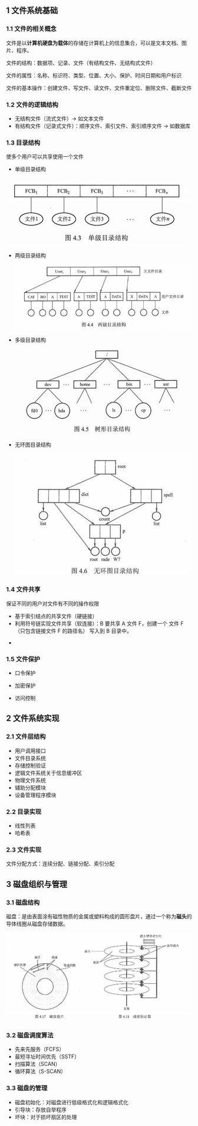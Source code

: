 ## 1 文件系统基础

### 1.1 文件的相关概念

文件是以**计算机硬盘为载体**的存储在计算机上的信息集合，可以是文本文档、图片、程序。

文件的结构：数据项、记录、文件（有结构文件、无结构式文件）

文件的属性：名称、标识符、类型、位置、大小、保护、时间日期和用户标识

文件的基本操作：创建文件、写文件、读文件、文件重定位、删除文件、截断文件

### 1.2 文件的逻辑结构

* 无结构文件（流式文件）-> 如文本文件
* 有结构文件（记录式文件）：顺序文件、索引文件、索引顺序文件 -> 如数据库

### 1.3 目录结构

使多个用户可以共享使用一个文件

- 单级目录结构

![](../asset/%E5%8D%95%E7%BA%A7%E7%9B%AE%E5%BD%95%E7%BB%93%E6%9E%84.jpg)

- 两级目录结构

  ![](../asset/%E4%B8%A4%E7%BA%A7%E7%9B%AE%E5%BD%95%E7%BB%93%E6%9E%84.jpg)

- 多级目录结构

  ![](../asset/%E6%A0%91%E5%BD%A2%E7%9B%AE%E5%BD%95%E7%BB%93%E6%9E%84.jpg)

- 无环图目录结构

  ![](../asset/%E6%97%A0%E7%8E%AF%E5%9B%BE%E7%9B%AE%E5%BD%95%E7%BB%93%E6%9E%84.jpg)

### 1.4 文件共享

保证不同的用户对文件有不同的操作权限

- 基于索引结点的共享文件（硬链接）
- 利用符号链实现文件共享（软连接）：B 要共享 A 文件 F，创建一个 文件 F（只包含链接文件 F 的路径名） 写入到 B 目录中。

* 

### 1.5 文件保护

* 口令保护

* 加密保护

* 访问控制

## 2 文件系统实现

### 2.1 文件层结构

* 用户调用接口
* 文件目录系统
* 存储控制验证
* 逻辑文件系统关于信息缓冲区
* 物理文件系统
* 辅助分配模块
* 设备管理程序模块

### 2.2 目录实现

* 线性列表
* 哈希表

### 2.3 文件实现

文件分配方式：连续分配、链接分配、索引分配

 ## 3 磁盘组织与管理

### 3.1 磁盘结构

磁盘：是由表面涂有磁性物质的金属或塑料构成的圆形盘片，通过一个称为**磁头**的导体线圈从磁盘存储数据。

![](../asset/磁盘结构.jpg)

### 3.2 磁盘调度算法

* 先来先服务（FCFS）
* 最短寻址时间优先（SSTF）
* 扫描算法（SCAN）
* 循环算法（S-SCAN）

### 3.3 磁盘的管理

* 磁盘初始化：对磁盘进行低级格式化和逻辑格式化
* 引导块：存放自举程序
* 坏块：对于损坏扇区的处理